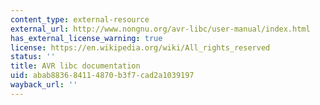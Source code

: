 ```yaml
---
content_type: external-resource
external_url: http://www.nongnu.org/avr-libc/user-manual/index.html
has_external_license_warning: true
license: https://en.wikipedia.org/wiki/All_rights_reserved
status: ''
title: AVR libc documentation
uid: abab8836-8411-4870-b3f7-cad2a1039197
wayback_url: ''
---
```

